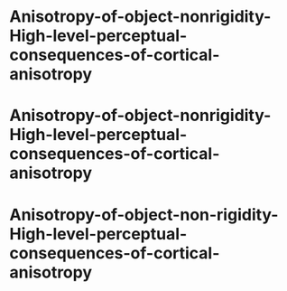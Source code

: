 # Anisotropy-of-object-nonrigidity-High-level-perceptual-consequences-of-cortical-anisotropy
# Anisotropy-of-object-nonrigidity-High-level-perceptual-consequences-of-cortical-anisotropy
# Anisotropy-of-object-non-rigidity-High-level-perceptual-consequences-of-cortical-anisotropy
